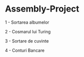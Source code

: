 # Assembly-Project

1 - Sortarea albumelor


2 - Cosmarul lui Turing 


3 - Sortare de cuvinte


4 - Conturi Bancare
